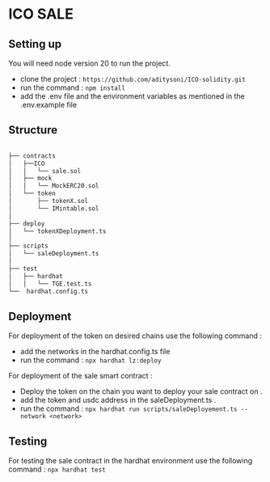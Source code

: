 # ICO SALE

## Setting up

You will need node version 20 to run the project.

- clone the project : `https://github.com/aditysoni/ICO-solidity.git`
- run the command : `npm install`
- add the .env file and the environment variables as mentioned in the .env.example file

## Structure

```bash

├── contracts
│   ├──ICO
│   │   └── sale.sol
│   ├── mock
│   │   └── MockERC20.sol
│   └── token
│       ├── tokenX.sol
│       └── IMintable.sol
│
├── deploy 
│   └── tokenXDeployment.ts
│   
├── scripts
│   └── saleDeployment.ts
│
├── test
│   ├── hardhat
│   │   └── TGE.test.ts
└──  hardhat.config.ts

```

## Deployment

 For deployment of the token on desired chains use the following command : 
 
 - add the networks in the hardhat.config.ts file
 - run the command : `npx hardhat lz:deploy`
 
 For deployment of the sale smart contract : 

- Deploy the token on the chain you want to deploy your sale contract on . 
- add the token and usdc address in the saleDeployment.ts .
- run the command : `npx hardhat run scripts/saleDeployement.ts --network <network>`

## Testing

For testing the sale contract in the hardhat environment use the following command :
`npx hardhat test`




